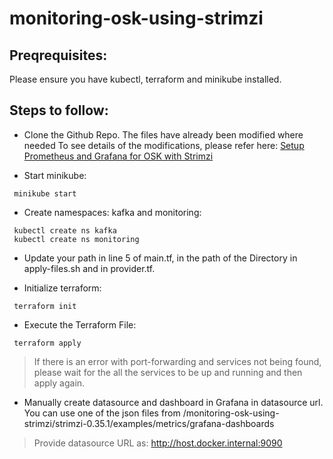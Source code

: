 # monitoring-osk-using-strimzi

## Preqrequisites:
Please ensure you have kubectl, terraform and minikube installed.


## Steps to follow:
- Clone the Github Repo. The files have already been modified where needed To see details of the modifications, please refer here: [Setup Prometheus and Grafana for OSK with Strimzi](https://docs.google.com/document/d/15TYyR7RR-FyGzo55X9pvoc8UY_BsLaXc4ltiO0VzKu8/edit)

- Start minikube: 
```
 minikube start
 ```
- Create namespaces: kafka and monitoring: 
```
 kubectl create ns kafka
 kubectl create ns monitoring
```
- Update your path in line 5 of main.tf, in the path of the Directory in apply-files.sh and in provider.tf.

- Initialize terraform:
```
 terraform init
```
- Execute the Terraform File:
```
 terraform apply
```
> If there is an error with port-forwarding and services not being found, please wait for the all the services to be up and running and then apply again.
- Manually create datasource and dashboard in Grafana in datasource url. You can use one of the json files from /monitoring-osk-using-strimzi/strimzi-0.35.1/examples/metrics/grafana-dashboards 
> Provide datasource URL as: http://host.docker.internal:9090
